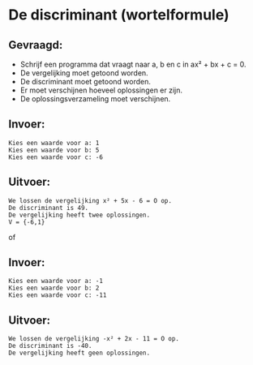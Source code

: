 # De discriminant (wortelformule)

## Gevraagd:

* Schrijf een programma dat vraagt naar a, b en c in ax² + bx + c = 0.
* De vergelijking moet getoond worden.
* De discriminant moet getoond worden.
* Er moet verschijnen hoeveel oplossingen er zijn.
* De oplossingsverzameling moet verschijnen.

## Invoer:
```
Kies een waarde voor a: 1
Kies een waarde voor b: 5
Kies een waarde voor c: -6

```

## Uitvoer:
```
We lossen de vergelijking x² + 5x - 6 = O op.
De discriminant is 49.
De vergelijking heeft twee oplossingen.
V = {-6,1}

```

of

## Invoer:
```
Kies een waarde voor a: -1
Kies een waarde voor b: 2
Kies een waarde voor c: -11

```

## Uitvoer:
```
We lossen de vergelijking -x² + 2x - 11 = O op.
De discriminant is -40.
De vergelijking heeft geen oplossingen.

```
